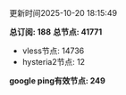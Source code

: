 更新时间2025-10-20 18:15:49

**总订阅: 188**
**总节点: 41771**
- vless节点: 14736
- hysteria2节点: 12

**google ping有效节点: 249**
